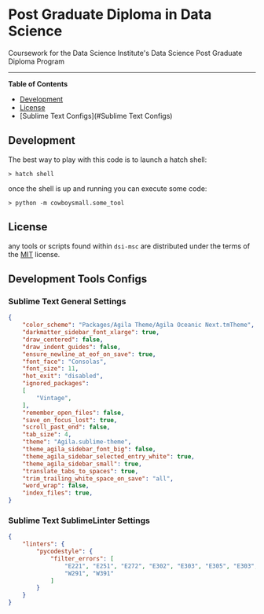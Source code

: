 # Post Graduate Diploma in Data Science

Coursework for the Data Science Institute's Data Science Post Graduate Diploma Program



-----

**Table of Contents**

- [Development](#Development)
- [License](#license)
- [Sublime Text Configs](#Sublime Text Configs)


## Development

The best way to play with this code is to launch a hatch shell:

```console
> hatch shell
```

once the shell is up and running you can execute some code:

```console
> python -m cowboysmall.some_tool 
```


## License

any tools or scripts found within `dsi-msc` are distributed under the terms of the [MIT](https://spdx.org/licenses/MIT.html) license.



## Development Tools Configs


### Sublime Text General Settings

```json
{
    "color_scheme": "Packages/Agila Theme/Agila Oceanic Next.tmTheme",
    "darkmatter_sidebar_font_xlarge": true,
    "draw_centered": false,
    "draw_indent_guides": false,
    "ensure_newline_at_eof_on_save": true,
    "font_face": "Consolas",
    "font_size": 11,
    "hot_exit": "disabled",
    "ignored_packages":
    [
        "Vintage",
    ],
    "remember_open_files": false,
    "save_on_focus_lost": true,
    "scroll_past_end": false,
    "tab_size": 4,
    "theme": "Agila.sublime-theme",
    "theme_agila_sidebar_font_big": false,
    "theme_agila_sidebar_selected_entry_white": true,
    "theme_agila_sidebar_small": true,
    "translate_tabs_to_spaces": true,
    "trim_trailing_white_space_on_save": "all",
    "word_wrap": false,
    "index_files": true,
}

```


### Sublime Text SublimeLinter Settings

```json
{
    "linters": {
        "pycodestyle": {
            "filter_errors": [
                "E221", "E251", "E272", "E302", "E303", "E305", "E303", "E501",
                "W291", "W391"
            ]
        }
    }
}

```

